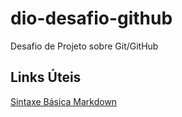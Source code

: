 # dio-desafio-github
Desafio de Projeto sobre Git/GitHub

## Links Úteis
[Sintaxe Básica Markdown](https://www.markdownguide.org/basic-syntax/)
